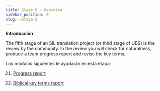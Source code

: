 ```yaml
---
title: Stage 5 – Overview
sidebar_position: 0
slug: /Stage-5
---
```




**Introducción**


The fifth stage of an SIL translation project (or third stage of UBS) is the review by the community. In the review you will check for naturalness, produce a team progress report and revise the key terms.


Los módulos siguientes le ayudarán en esta etapa:


 21. [Progress report](/21.PPR)


 22. [Biblical key terms report](/22.BTR)


